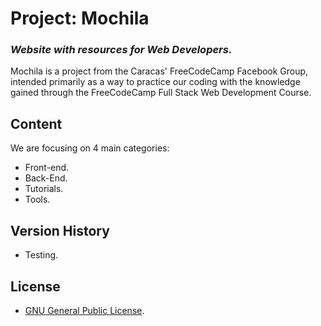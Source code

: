 # Project: Mochila
### _Website with resources for Web Developers._

Mochila is a project from the Caracas' FreeCodeCamp Facebook Group, intended primarily as a way to practice our coding with the knowledge gained through the FreeCodeCamp Full Stack Web Development Course.

## Content

We are focusing on 4 main categories:

* Front-end.
* Back-End.
* Tutorials.
* Tools.

## Version History

* Testing.

## License

* [GNU General Public License](http://www.gnu.org/licenses/gpl-3.0.html).